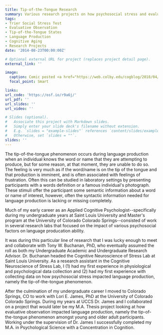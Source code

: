 ```yaml
---
title: Tip-of-the-Tongue Research
summary: Various research projects on how psychosocial stress and evaluative observation impact tip-of-the-tongue states.
tags:
- Trier Social Stress Test
- Evaluative Observation
- Tip-of-the-Tongue States
- Language Production
- Cognitive Aging
- Research Projects
date: '2014-08-23T00:00:00Z'

# Optional external URL for project (replaces project detail page).
external_link: ''

image:
  caption: Comic posted <a href="https://web.colby.edu/cogblog/2018/04/26/its-on-the-ttt-tip-of-my-tongue-the-tip-of-the-tongue-phenomenon/">by Bridget Horwood in a 2018 blog post.</a> 
  focal_point: Smart

links:
url_code: 'https://osf.io/r9a6j/'
url_pdf: ''
url_slides: ''
url_video: ''

# Slides (optional).
#   Associate this project with Markdown slides.
#   Simply enter your slide deck's filename without extension.
#   E.g. `slides = "example-slides"` references `content/slides/example-slides.md`.
#   Otherwise, set `slides = ""`.
slides: ''
---
```


The tip-of-the-tongue phenomenon occurs during language production when an individual knows the word or name that they are attempting to produce, but for some reason, at that moment, they are unable to do so. The feeling is very much as if the word/name is on the tip of the tongue and that production is imminent, and is often associated with feelings of frustration. Often this can be studied in laboratory settings by presenting participants with a words definition or a famous individual's photograph. These stimuli offer the participant some semantic information about a word or name of interest, however, often the syntactic information needed for language production is lacking or missing completely.

Much of my early career as an Applied Cognitive Psychologist--specifically during my undergraduate years at Saint Louis University and Master's program at the University of Colorado Colorado Springs--consisted of work in several research labs that focused on the impact of various psychosocial factors on language producation ability. 

It was during this particular line of research that I was lucky enough to meet and collaborate with Tony W. Buchanan, PhD, who eventually assumed the roll as both my Undergraduate Academic and Undergraduate Research Advisor. Dr. Buchanan headed the Cognitive Neuroscience of Stress Lab at Saint Louis University. As a research assistant in the Cognitive Neuroscience of Stress Lab, I (1) had my first experience in physiological and psychological data collection and (2) had my first experience with collecting data on how psychosocial stress impacted language production, namely the tip-of-the-tongue phenomenon.

After the culmination of my undergraduate career I moved to Colorado Springs, CO to work with Lori E. James, PhD at the University of Colorado Colorado Springs. During my years at UCCS Dr. James and I collaborated on a project that would later be my M.A. Thesis project looking at how evaluative observation impacted language production, namely the tip-of-the-tongue phenomenon amongst young and older adult participants. Working under the supervision of Dr. James I successfully completed my M.A. in Psychological Science with a Concentration in Cognition.

